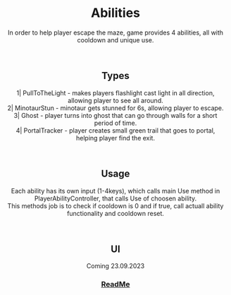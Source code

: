 <h1 align="center">Abilities</h1>
<p align="center">
In order to help player escape the maze, game provides 4 abilities, all with cooldown and unique use.
</p>

<br>
<h2 align="center">Types</h2>
<p align="center">
1| PullToTheLight - makes players flashlight cast light in all direction, allowing player to see all around.<br>
2| MinotaurStun - minotaur gets stunned for 6s, allowing player to escape.<br>
3| Ghost - player turns into ghost that can go through walls for a short period of time.<br>
4| PortalTracker - player creates small green trail that goes to portal, helping player find the exit.
</p>


<br>
<h2 align="center">Usage</h2>
<p align="center">
Each ability has its own input (1-4keys), which calls main Use method in PlayerAbilityController, that calls Use of choosen ability.<br> 
This methods job is to check if cooldown is 0 and if true, call actuall ability functionality and cooldown reset.
</p>

<br>
<h2 align="center">UI</h2>
<p align="center">
Coming 23.09.2023
</p>


<h3 align="center">
  <a href="README.md">ReadMe</a>
</h3>
